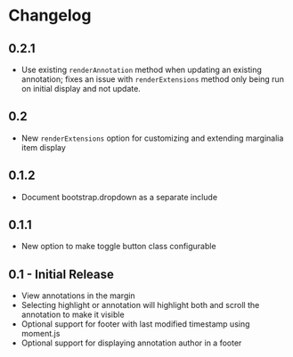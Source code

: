 # Changelog

## 0.2.1

* Use existing `renderAnnotation` method when updating an existing annotation; fixes an
   issue with `renderExtensions` method only being run on initial display and not update.

## 0.2

* New `renderExtensions` option for customizing and extending
   marginalia item display

## 0.1.2

* Document bootstrap.dropdown as a separate include

## 0.1.1

* New option to make toggle button class configurable

## 0.1 - Initial Release

* View annotations in the margin
* Selecting highlight or annotation will highlight both and scroll the
  annotation to make it visible
* Optional support for footer with last modified timestamp using moment.js
* Optional support for displaying annotation author in a footer
